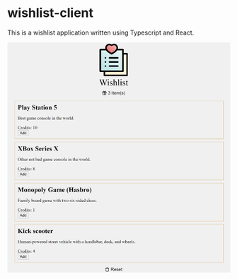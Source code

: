 # wishlist-client
This is a wishlist application written using Typescript and React.

![DEMO](README.png)
